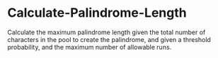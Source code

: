 # Calculate-Palindrome-Length
Calculate the maximum palindrome length given the total number of characters in the pool to create the palindrome, and given a threshold probability, and the maximum number of allowable runs.

